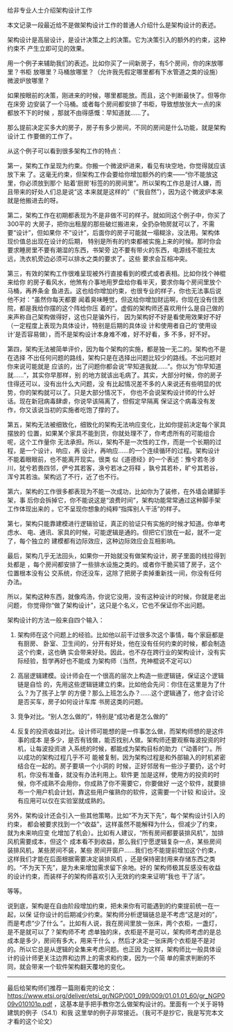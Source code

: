     
给非专业人士介绍架构设计工作

本文记录一段最近给不是做架构设计工作的普通人介绍什么是架构设计的表述。

架构设计是高层设计，是设计决策之上的决策。它为决策引入的额外的约束，这种约束不
产生立即可见的效果。

用一个例子来辅助我们的表述。比如你买了一间新房子，有5个房间，你的床放哪里？书柜
放哪里？马桶放哪里？（允许我先假定哪里都有下水管道之类的设施）微波炉放哪里？

如果按眼前的决策，刚进来的时候，哪里都能放。而且，这个判断最快了。但等你在床旁
边安装了一个马桶。或者每个房间都安排了书柜，导致想放张大一点的床都放不下的时候
，那就不由得感慨：早知道就……了。

那么提前决定买多大的房子，房子有多少房间，不同的房间是什么功能，就是架构设计工
作要做的工作了。

从这个例子可以看到很多架构工作的特点：

第一，架构工作呈现为约束。你搬一个微波炉进来，看见有块空地，你觉得就应该放下来
了。这毫无约束，但架构工作会要给你增加额外的约束——“你不能放这里，你必须放到那个
贴着‘厨房’标签的的房间里”。所以架构工作总是讨人嫌，而且带来的好处人们总是说“这
本来就是这样的”（“我自然”），因为这个微波炉本来就是他搬进去的呀。

第二，架构工作在初期都表现为不是非做不可的样子。就如同这个例子中，你买了300平的
大房子，把你出租屋的那些破烂搬进来，全扔杂物房就可以了，不需要“设计”，但如果你
不“设计”，后面你的房子可能就一塌糊涂，没法用。架构体现价值总出现在设计的后期，
特别是所有的约束都被实施上来的时候。那时你会要求睡房里不要有潮湿的东西，书架旁
边不要有带火的东西，电源线不能拉太远，洗衣机旁边必须可以排水之类的要求了。这些
要求会互相冲突。

第三，有效的架构工作很难呈现被外行直接看到的模式或者表相。比如你找个神棍来给你
的房子看风水，他煞有介事地用罗盘给你看半天，要求你每个房间里放个马桶，再养条金
鱼进去。这也给你增加约束，也很专业的样子，你也无法事后说他不对：“虽然你每天都要
闻着臭味睡觉，但这给你增加财运啊，你现在没有住医院，都是我给你摆的这个阵给你压
着的”。虚假的架构师还喜欢用什么是自己做的来声称自己架构做得好，这也只是骗外行，
因为架构好不好是看使用效果好不好（一定程度上表现为具体设计，特别是后期的具体设
计和使用者自己的‘使用设计’是否容易做），而不是架构设计本身难不难，好不好看，多
不多，好不好。

第四，架构无法被简单评价，因为每个架构的实施，都是独一无二的。架构也不是在选择
不出任何问题的路线，架构只是在选择出问题比较少的路线。不出问题对你来说可能就是
应该的，出了问题你都会说“早知道我就……”。你以为“你早知道就……”，其实你早那样，别
的地方就该出毛病了。其实，大部分时候，你的房子住得还可以，没有出什么大问题，没
有比起情况差不多的人来说还有些明显的优势，你的架构就可以了。只是大部分情况下，
你也不会说架构设计师的什么好话。现在新冠病毒肆虐，你说早该隔离了，但假定早隔离
保证这个病毒没有发作，你又该说当初的实施者吃饱了撑的了。

第五，架构无法被细致化，细致化的架构无法响应变化，比如你提前决定每个家具摆放的
位置，如果某个家具不能到货，你就处理不了，你考虑所有的可能组合呢，这个工作量你
无法承担。所以，架构不是一次性的工作，而是一个长期的过程，是一个设计，响应，再
设计，再响应……的一个连续循环的过程。架构设计不能着眼眼前，也不能离开现实。很类
似《道德经》的一个表述：豫兮若冬涉川，犹兮若畏四邻，俨兮其若客，涣兮若冰之将释
，孰兮其若朴，旷兮其若谷，浑兮其若浊。架构远了不行，近了也不行。

第六，架构的工作很多都表现为不能一次成功，比如你为了装修，在外墙会建脚手架，事
后你会拆掉它，你不能说这是“浪费时间”，架构功能常常通过这种脚手架工作体现出来的
。它不呈现你想象的纯粹“指挥别人干活”的样子。

第七，架构只能靠建模进行逻辑验证，真正的验证只有实施的时候才知道。你单考虑水、
电、通讯、家具的时候，可能逻辑是通的。但把它们放在一起，就不一定了，每个独立的
建模都有边际效应，这种边际效应会互相影响。

最后，架构几乎无法回头，如果你一开始就没有做架构设计，房子里面的线拉得到处都是
，每个房间都安排了一些排水设施之类的。或者你干脆买错了房子，这个位置根本没有公
交系统，你还没车，这除了把房子卖掉重新找一间，你没有任何办法。

所以，架构这种东西，就像鸡汤，你说它没用，没有这种设计的时候，你就是老出问题，
你觉得你“做了架构设计”，这只是个名义，它也不保证你不出问题。

架构设计的方法一般来自四个输入：

1. 架构师在这个问题上的经验。比如他以前干过很多次这个事情，每个家庭都是有厨房、
  卧室、卫生间的，分开有好处，他在没有任何约束的时候，都会制造这个约束，这也确
  实会带来好处。因此，也不存在跨行业的架构设计，没有实际经验，哲学再好也不能成
  为架构师（当然，充神棍说不定可以）

2. 高层逻辑建模。设计师会在一个很高的层次上构造一些逻辑链，保证这个逻辑链是自恰
  的，先用这些逻辑链建立约束。比如他会先问：你住在这里是为了什么？为了孩子上学
  的方便？那么上班怎么办？……这个逻辑通了，他才会讨论是否买车，房子如何设计车库
  书房这类的问题。

3. 竞争对比。“别人怎么做的”，特别是“成功者是怎么做的”

4. 反复的投资收益对比。设计师可能想的是一件事怎么做，而架构师想的是这件事的成本
  是多少，是否有钱做，能否找别人做。架构师还要观察每波投资的时机，让每波投资进
  入系统的时候，都能成为架构目标的助力（“动善时”）。所以成功的架构过程几乎不可
  能被复制，因为架构过程是和外部输入的时机紧密结合在一起的。房子要填一个小洞的
  时候，正好邻居有一些沙子要扔，这个时机，你没有准备，就没有办法利用上。软件更
  加是这样，使用方的投资的时候，你不成熟不会用你，你成熟了你不需要它，你要做好
  一这个软件，就要排布一个用户机会计划，靠这些用户催熟你的软件，这需要一个计较
  和设计。没有应用可以仅在实验室就成熟的。

另外，架构设计还会引入一些其他策略，比如“不为天下先”，每个架构设计引入的约束，
都会被要求找到一个“收益”，这样虽然不能解释为什么，但减少了约束，就为未来响应变
化增加了机会）。比如有人建议，“所有房间都要装排风机”，加排风机需要成本，但这个
成本看不到收益，那么我们宁愿逻辑复杂一点，某些房间装排风机，某些房间不装，某些
房间开窗户……我们也不能提前增加这个约束，这样我们才能在后面根据需要决定装排风机
，还是保持密封用来存储东西之类的。“不为天下先”，是为未来增加需求留下余地。好的
架构师极其反感没有收益的设计约束，而装样子的架构师喜欢引入无效的约束来证明“我也
干了活”。

等等。

说到底，架构是在自由阶段增加约束，把未来你有可能遇到的约束提前统一在一起，以保
证你设计的后期减少约束。架构师分析逻辑链总是不考虑“这是对的”，而是考虑“少了什么
”。比如有人说，我在房间里放一张床，两个衣柜，一盏灯，是不是就可以了？架构师不考
虑单独的床，衣柜是不是可以，架构师考虑的是总成本是多少，房间有多大，用来干什么
，然后才决定一张床两个衣柜是不是对的。所以它总是从逻辑的全集来考虑问题。也正因
为这样，架构师比一般具体设计的设计师更关注边界和边界上的需求和约束，因为一个简
单的需求判断的不同，就会带来一个软件架构翻天覆地的变化。

-----------------------------

最后给架构师们推荐一篇刚看完的论文：
https://www.etsi.org/deliver/etsi_gr/NGP/001_099/009/01.01.01_60/gr_NGP009v010101p.pdf
，这基本是手把手教你怎么做架构设计的。里面有一个关于哥特建筑的例子（S4.1）和我
这里举的例子非常接近。（我可不是抄它，我是写完本文才看的这个论文）
